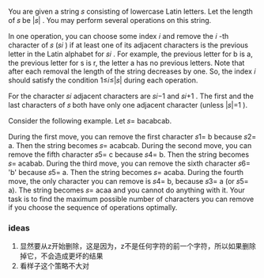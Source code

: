 You are given a string 𝑠
 consisting of lowercase Latin letters. Let the length of 𝑠
 be |𝑠|
. You may perform several operations on this string.

In one operation, you can choose some index 𝑖
 and remove the 𝑖
-th character of 𝑠
 (𝑠𝑖
) if at least one of its adjacent characters is the previous letter in the Latin alphabet for 𝑠𝑖
. For example, the previous letter for b is a, the previous letter for s is r, the letter a has no previous letters. Note that after each removal the length of the string decreases by one. So, the index 𝑖
 should satisfy the condition 1≤𝑖≤|𝑠|
 during each operation.

For the character 𝑠𝑖
 adjacent characters are 𝑠𝑖−1
 and 𝑠𝑖+1
. The first and the last characters of 𝑠
 both have only one adjacent character (unless |𝑠|=1
).

Consider the following example. Let 𝑠=
 bacabcab.

During the first move, you can remove the first character 𝑠1=
 b because 𝑠2=
 a. Then the string becomes 𝑠=
 acabcab.
During the second move, you can remove the fifth character 𝑠5=
 c because 𝑠4=
 b. Then the string becomes 𝑠=
 acabab.
During the third move, you can remove the sixth character 𝑠6=
'b' because 𝑠5=
 a. Then the string becomes 𝑠=
 acaba.
During the fourth move, the only character you can remove is 𝑠4=
 b, because 𝑠3=
 a (or 𝑠5=
 a). The string becomes 𝑠=
 acaa and you cannot do anything with it.
Your task is to find the maximum possible number of characters you can remove if you choose the sequence of operations optimally.

### ideas
1. 显然要从z开始删除，这是因为，z不是任何字符的前一个字符，所以如果删除掉它，不会造成更坏的结果
2. 看样子这个策略不大对